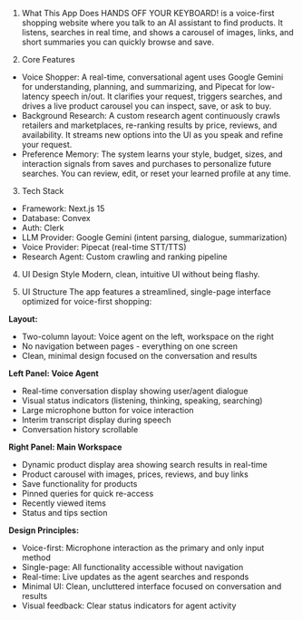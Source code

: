 1. What This App Does
HANDS OFF YOUR KEYBOARD! is a voice-first shopping website where you talk to an AI assistant to find products. It listens, searches in real time, and shows a carousel of images, links, and short summaries you can quickly browse and save.

2. Core Features
- Voice Shopper: A real-time, conversational agent uses Google Gemini for understanding, planning, and summarizing, and Pipecat for low-latency speech in/out. It clarifies your request, triggers searches, and drives a live product carousel you can inspect, save, or ask to buy.
- Background Research: A custom research agent continuously crawls retailers and marketplaces, re-ranking results by price, reviews, and availability. It streams new options into the UI as you speak and refine your request.
- Preference Memory: The system learns your style, budget, sizes, and interaction signals from saves and purchases to personalize future searches. You can review, edit, or reset your learned profile at any time.

3. Tech Stack
- Framework: Next.js 15
- Database: Convex
- Auth: Clerk
- LLM Provider: Google Gemini (intent parsing, dialogue, summarization)
- Voice Provider: Pipecat (real-time STT/TTS)
- Research Agent: Custom crawling and ranking pipeline

4. UI Design Style
Modern, clean, intuitive UI without being flashy.

5. UI Structure
The app features a streamlined, single-page interface optimized for voice-first shopping:

**Layout:**
- Two-column layout: Voice agent on the left, workspace on the right
- No navigation between pages - everything on one screen
- Clean, minimal design focused on the conversation and results

**Left Panel: Voice Agent**
- Real-time conversation display showing user/agent dialogue
- Visual status indicators (listening, thinking, speaking, searching)
- Large microphone button for voice interaction
- Interim transcript display during speech
- Conversation history scrollable

**Right Panel: Main Workspace**
- Dynamic product display area showing search results in real-time
- Product carousel with images, prices, reviews, and buy links
- Save functionality for products
- Pinned queries for quick re-access
- Recently viewed items
- Status and tips section

**Design Principles:**
- Voice-first: Microphone interaction as the primary and only input method
- Single-page: All functionality accessible without navigation
- Real-time: Live updates as the agent searches and responds
- Minimal UI: Clean, uncluttered interface focused on conversation and results
- Visual feedback: Clear status indicators for agent activity